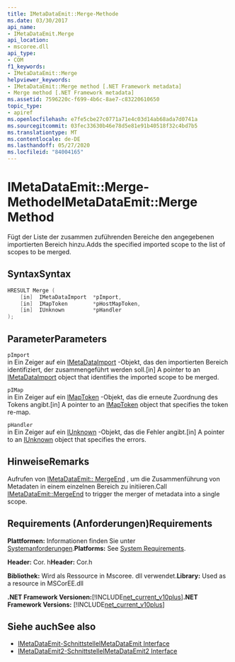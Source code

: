 ```yaml
---
title: IMetaDataEmit::Merge-Methode
ms.date: 03/30/2017
api_name:
- IMetaDataEmit.Merge
api_location:
- mscoree.dll
api_type:
- COM
f1_keywords:
- IMetaDataEmit::Merge
helpviewer_keywords:
- IMetaDataEmit::Merge method [.NET Framework metadata]
- Merge method [.NET Framework metadata]
ms.assetid: 7596220c-f699-4b6c-8ae7-c83220610650
topic_type:
- apiref
ms.openlocfilehash: e7fe5cbe27c0771a71e4c03d14ab68ada7d0741a
ms.sourcegitcommit: 03fec33630b46e78d5e81e91b40518f32c4bd7b5
ms.translationtype: MT
ms.contentlocale: de-DE
ms.lasthandoff: 05/27/2020
ms.locfileid: "84004165"
---
```

# <a name="imetadataemitmerge-method"></a><span data-ttu-id="83129-102">IMetaDataEmit::Merge-Methode</span><span class="sxs-lookup"><span data-stu-id="83129-102">IMetaDataEmit::Merge Method</span></span>
<span data-ttu-id="83129-103">Fügt der Liste der zusammen zuführenden Bereiche den angegebenen importierten Bereich hinzu.</span><span class="sxs-lookup"><span data-stu-id="83129-103">Adds the specified imported scope to the list of scopes to be merged.</span></span>  
  
## <a name="syntax"></a><span data-ttu-id="83129-104">Syntax</span><span class="sxs-lookup"><span data-stu-id="83129-104">Syntax</span></span>  
  
```cpp  
HRESULT Merge (
    [in]  IMetaDataImport  *pImport,
    [in]  IMapToken        *pHostMapToken,
    [in]  IUnknown         *pHandler
);  
```  
  
## <a name="parameters"></a><span data-ttu-id="83129-105">Parameter</span><span class="sxs-lookup"><span data-stu-id="83129-105">Parameters</span></span>  
 `pImport`  
 <span data-ttu-id="83129-106">in Ein Zeiger auf ein [IMetaDataImport](imetadataimport-interface.md) -Objekt, das den importierten Bereich identifiziert, der zusammengeführt werden soll.</span><span class="sxs-lookup"><span data-stu-id="83129-106">[in] A pointer to an [IMetaDataImport](imetadataimport-interface.md) object that identifies the imported scope to be merged.</span></span>  
  
 `pIMap`  
 <span data-ttu-id="83129-107">in Ein Zeiger auf ein [IMapToken](imaptoken-interface.md) -Objekt, das die erneute Zuordnung des Tokens angibt.</span><span class="sxs-lookup"><span data-stu-id="83129-107">[in] A pointer to an [IMapToken](imaptoken-interface.md) object that specifies the token re-map.</span></span>  
  
 `pHandler`  
 <span data-ttu-id="83129-108">in Ein Zeiger auf ein [IUnknown](/cpp/atl/iunknown) -Objekt, das die Fehler angibt.</span><span class="sxs-lookup"><span data-stu-id="83129-108">[in] A pointer to an [IUnknown](/cpp/atl/iunknown) object that specifies the errors.</span></span>  
  
## <a name="remarks"></a><span data-ttu-id="83129-109">Hinweise</span><span class="sxs-lookup"><span data-stu-id="83129-109">Remarks</span></span>  
 <span data-ttu-id="83129-110">Aufrufen von [IMetaDataEmit:: MergeEnd](imetadataemit-mergeend-method.md) , um die Zusammenführung von Metadaten in einem einzelnen Bereich zu initiieren.</span><span class="sxs-lookup"><span data-stu-id="83129-110">Call [IMetaDataEmit::MergeEnd](imetadataemit-mergeend-method.md) to trigger the merger of metadata into a single scope.</span></span>  
  
## <a name="requirements"></a><span data-ttu-id="83129-111">Requirements (Anforderungen)</span><span class="sxs-lookup"><span data-stu-id="83129-111">Requirements</span></span>  
 <span data-ttu-id="83129-112">**Plattformen:** Informationen finden Sie unter [Systemanforderungen](../../get-started/system-requirements.md).</span><span class="sxs-lookup"><span data-stu-id="83129-112">**Platforms:** See [System Requirements](../../get-started/system-requirements.md).</span></span>  
  
 <span data-ttu-id="83129-113">**Header:** Cor. h</span><span class="sxs-lookup"><span data-stu-id="83129-113">**Header:** Cor.h</span></span>  
  
 <span data-ttu-id="83129-114">**Bibliothek:** Wird als Ressource in Mscoree. dll verwendet.</span><span class="sxs-lookup"><span data-stu-id="83129-114">**Library:** Used as a resource in MSCorEE.dll</span></span>  
  
 <span data-ttu-id="83129-115">**.NET Framework Versionen:**[!INCLUDE[net_current_v10plus](../../../../includes/net-current-v10plus-md.md)]</span><span class="sxs-lookup"><span data-stu-id="83129-115">**.NET Framework Versions:** [!INCLUDE[net_current_v10plus](../../../../includes/net-current-v10plus-md.md)]</span></span>  
  
## <a name="see-also"></a><span data-ttu-id="83129-116">Siehe auch</span><span class="sxs-lookup"><span data-stu-id="83129-116">See also</span></span>

- [<span data-ttu-id="83129-117">IMetaDataEmit-Schnittstelle</span><span class="sxs-lookup"><span data-stu-id="83129-117">IMetaDataEmit Interface</span></span>](imetadataemit-interface.md)
- [<span data-ttu-id="83129-118">IMetaDataEmit2-Schnittstelle</span><span class="sxs-lookup"><span data-stu-id="83129-118">IMetaDataEmit2 Interface</span></span>](imetadataemit2-interface.md)
